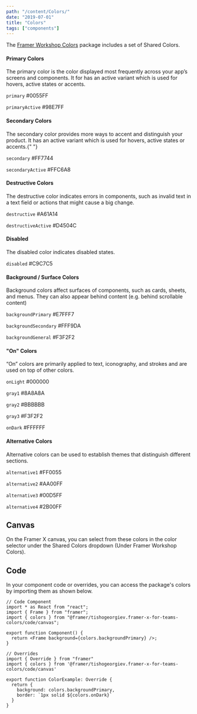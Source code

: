 ```yaml
---
path: "/content/Colors/"
date: "2019-07-01"
title: "Colors"
tags: ["components"]
---
```


The [Framer Workshop Colors](https://store.framer.com/package/tishogeorgiev/framer-x-for-teams-colors) package includes a set of Shared Colors.

<h4>Primary Colors</h4>

<p>
The primary color is the color displayed most frequently across your
app’s screens and components. It for has an active variant which is used
for hovers, active states or accents.
</p>

<p>
<p
  style={{
    paddingLeft: 10,
    marginBottom: 0,
    color: "white",
    background: "#0055ff"
  }}
>
  <code>primary</code> #0055FF
</p>
</p>

<p>
<p
  style={{
    paddingLeft: 10,
    marginBottom: 0,
    color: "black",
    background: "#98E7FF"
  }}
>
  <code>primaryActive</code> #98E7FF
</p>
</p>

<h4>Secondary Colors</h4>

<p>
The secondary color provides more ways to accent and distinguish your
product. It has an active variant which is used for hovers, active
states or accents.{" "}
</p>

<p>
<p
  style={{
    paddingLeft: 10,
    marginBottom: 0,
    color: "black",
    background: "#FF7744"
  }}
>
  <code>secondary</code> #FF7744
</p>
</p>

<p>
<p
  style={{
    paddingLeft: 10,
    marginBottom: 0,
    color: "black",
    background: "#FFC6A8"
  }}
>
  <code>secondaryActive</code> #FFC6A8
</p>
</p>

<h4>Destructive Colors</h4>

<p>
The destructive color indicates errors in components, such as invalid
text in a text field or actions that might cause a big change.
</p>

<p>
<p
  style={{
    paddingLeft: 10,
    marginBottom: 0,
    color: "white",
    background: "#A61A14"
  }}
>
  <code>destructive</code> #A61A14
</p>
</p>
<p>
<p
  style={{
    paddingLeft: 10,
    marginBottom: 0,
    color: "black",
    background: "#D4504C"
  }}
>
  <code>destructiveActive</code> #D4504C
</p>
</p>

<h4 id="disabled">Disabled</h4>

<p>The disabled color indicates disabled states. </p>

<p>
<p
  style={{
    paddingLeft: 10,
    marginBottom: 0,
    color: "black",
    background: "#C9C7C5"
  }}
>
  <code>disabled</code> #C9C7C5
</p>
</p>

<h4>Background / Surface Colors</h4>

<p>
Background colors affect surfaces of components, such as cards, sheets,
and menus. They can also appear behind content (e.g. behind scrollable
content)
</p>

<p>
<p
  style={{
    paddingLeft: 10,
    marginBottom: 0,
    color: "black",
    background: "#E7FFF7"
  }}
>
  <code>backgroundPrimary</code> #E7FFF7
</p>
</p>
<p>
<p
  style={{
    paddingLeft: 10,
    marginBottom: 0,
    color: "black",
    background: "#FFF9DA"
  }}
>
  <code>backgroundSecondary</code> #FFF9DA
</p>
</p>
<p>
<p
  style={{
    paddingLeft: 10,
    marginBottom: 0,
    color: "black",
    background: "#F3F2F2"
  }}
>
  <code>backgroundGeneral</code> #F3F2F2
</p>
</p>

<h4>"On" Colors</h4>

<p>
“On” colors are primarily applied to text, iconography, and strokes and
are used on top of other colors.
</p>

<p>
<p
  style={{
    paddingLeft: 10,
    marginBottom: 0,
    color: "white",
    background: "#000000"
  }}
>
  <code>onLight</code> #000000
</p>
</p>
<p>
<p
  style={{
    paddingLeft: 10,
    marginBottom: 0,
    color: "black",
    background: "#8A8A8A"
  }}
>
  <code>gray1</code> #8A8A8A
</p>
</p>
<p>
<p
  style={{
    paddingLeft: 10,
    marginBottom: 0,
    color: "black",
    background: "#BBBBBB"
  }}
>
  <code>gray2</code> #BBBBBB
</p>
</p>
<p>
<p
  style={{
    paddingLeft: 10,
    marginBottom: 0,
    color: "black",
    background: "#F3F2F2"
  }}
>
  <code>gray3</code> #F3F2F2
</p>
</p>
<p>
<p
  style={{
    paddingLeft: 10,
    marginBottom: 0,
    color: "black",
    background: "#FFFFFF"
  }}
>
  <code>onDark</code> #FFFFFF
</p>
</p>

<h4>Alternative Colors</h4>

<p>
Alternative colors can be used to establish themes that distinguish
different sections.
</p>

<p>
<p
  style={{
    paddingLeft: 10,
    marginBottom: 0,
    color: "black",
    background: "#FF0055"
  }}
>
  <code>alternative1</code> #FF0055
</p>
</p>
<p>
<p
  style={{
    paddingLeft: 10,
    marginBottom: 0,
    color: "black",
    background: "#AA00FF"
  }}
>
  <code>alternative2</code> #AA00FF
</p>
</p>
<p>
<p
  style={{
    paddingLeft: 10,
    marginBottom: 0,
    color: "black",
    background: "#00D5FF"
  }}
>
  <code>alternative3</code> #00D5FF
</p>
</p>
<p>
<p
  style={{
    paddingLeft: 10,
    marginBottom: 0,
    color: "white",
    background: "#2B00FF"
  }}
>
  <code>alternative4</code> #2B00FF
</p>
</p>

## Canvas

On the Framer X canvas, you can select from these colors in the color selector
under the Shared Colors dropdown (Under Framer Workshop Colors).

## Code

In your component code or overrides, you can access the package's colors by
importing them as shown below.

```tsx
// Code Component
import * as React from "react";
import { Frame } from "framer";
import { colors } from "@framer/tishogeorgiev.framer-x-for-teams-colors/code/canvas";

export function Component() {
  return <Frame background={colors.backgroundPrimary} />;
}
```

```tsx
// Overrides
import { Override } from "framer"
import { colors } from '@framer/tishogeorgiev.framer-x-for-teams-colors/code/canvas'

export function ColorExample: Override {
  return {
    background: colors.backgroundPrimary,
    border: `1px solid ${colors.onDark}`
  }
}
```
